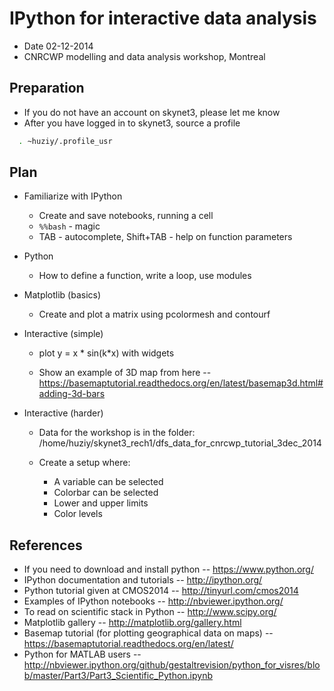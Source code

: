 
IPython for interactive data analysis
================

* Date 02-12-2014 
* CNRCWP modelling and data analysis workshop, Montreal


Preparation
-----------
 * If you do not have an account on skynet3, please let me know
 * After you have logged in to skynet3, source a profile
  ```bash
    . ~huziy/.profile_usr
  ``` 




Plan
-----------

* Familiarize with IPython
  
    * Create and save notebooks, running a cell
    * `%%bash` - magic
    * TAB - autocomplete, Shift+TAB - help on function parameters
    
* Python
    
    * How to define a function, write a loop, use modules

* Matplotlib (basics)
    
    * Create and plot a matrix using pcolormesh and contourf

* Interactive (simple)
    
    * plot y = x * sin(k*x) with widgets

    * Show an example of 3D map from here -- https://basemaptutorial.readthedocs.org/en/latest/basemap3d.html#adding-3d-bars

* Interactive (harder)

    * Data for the workshop is in the folder: /home/huziy/skynet3_rech1/dfs_data_for_cnrcwp_tutorial_3dec_2014
    * Create a setup where:
        
        * A variable can be selected
        * Colorbar can be selected
        * Lower and upper limits
        * Color levels

    

References
-----------
* If you need to download and install python -- https://www.python.org/
* IPython documentation and tutorials -- http://ipython.org/
* Python tutorial given at CMOS2014 -- http://tinyurl.com/cmos2014
* Examples of IPython notebooks -- http://nbviewer.ipython.org/
* To read on scientific stack in Python -- http://www.scipy.org/
* Matplotlib gallery -- http://matplotlib.org/gallery.html
* Basemap tutorial (for plotting geographical data on maps) -- https://basemaptutorial.readthedocs.org/en/latest/
* Python for MATLAB users -- http://nbviewer.ipython.org/github/gestaltrevision/python_for_visres/blob/master/Part3/Part3_Scientific_Python.ipynb 









